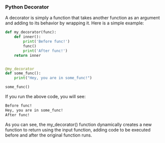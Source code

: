### Python Decorator
A decorator is simply a function that takes another function as an argument and adding to its behavior by wrapping it. Here is a simple example:

```python
def my_decorator(func):
    def inner():
        print('Before func!')
        func()
        print('After func!')
    return inner


@my_decorator
def some_func():
    print("Hey, you are in some_func!")

some_func()
```

If you run the above code, you will see:
```bash
Before func!
Hey, you are in some_func!
After func!
```

As you can see, the my_decorator() function dynamically creates a new function to return using the input function, adding code to be executed before and after the original function runs.